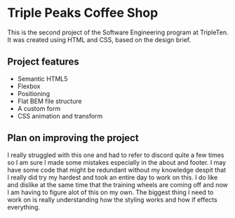 # Triple Peaks Coffee Shop

This is the second project of the Software Engineering program at TripleTen. It was created using HTML and CSS, based on the design brief.

## Project features

- Semantic HTML5
- Flexbox
- Positioning
- Flat BEM file structure
- A custom form
- CSS animation and transform

## Plan on improving the project

I really struggled with this one and had to refer to discord quite a few times so I am sure I made some mistakes especially in the about and footer. I may have some code that might be redundant without my knowledge despit that I really did try my hardest and took an entire day to work on this. I do like and dislike at the same time that the training wheels are coming off and now I am having to figure alot of this on my own. The biggest thing I need to work on is really understanding how the styling works and how if effects everything.
